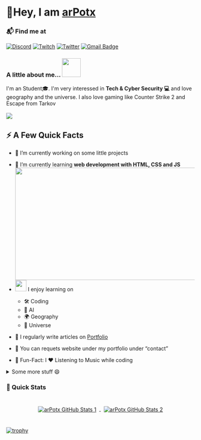 <h1>🤙Hey, I am <a href="https://arpotx.netlify.app">arPotx</a></h1>
</h1>

### 📬 Find me at

[![Discord](https://img.shields.io/badge/Discord-%237289DA.svg?logo=discord&logoColor=white)](https://discord.gg/https://discord.gg/3dPdKwXBbg)
[![Twitch](https://img.shields.io/badge/Twitch-%239146FF.svg?logo=Twitch&logoColor=white)](https://twitch.tv/arPotx)
[![Twitter](https://img.shields.io/badge/Twitter-%231DA1F2.svg?logo=Twitter&logoColor=white)](https://twitter.com/arPotx)
[![Gmail Badge](https://img.shields.io/badge/-Gmail-d14836?style=flat-square&logo=Gmail&logoColor=white&link=mailto:shark.info24@gmail.com)](mailto:shark.info24@gmail.com)

### A little about me... <img src="media.giphy.com/media/QDjpIL6oNCVZ4qzGs7/giphy.gif" width="50">

I'm an Student🎓. I'm very interessed in **Tech & Cyber Security 💻** and love geography and the universe. I also love gaming like Counter Strike 2 and Escape from Tarkov<br/><br/>
[![](https://visitcount.itsvg.in/api?id=arPotx&icon=7&color=1)](https://arpotx.netlify.app)

## ⚡️ A Few Quick Facts

- 🔭 I’m currently working on some little projects
- 🌱 I’m currently learning **web development with HTML, CSS and JS**
  <img width="490" height="300" src="https://media.giphy.com/media/2IudUHdI075HL02Pkk/giphy.gif" align=right>

- <img src="https://media.giphy.com/media/QDjpIL6oNCVZ4qzGs7/giphy.gif" width="30"> I enjoy learning on
  - 🛠 Coding
  - 🤖 AI
  - 🌍 Geography
  - 🌌 Universe
- 📝 I regularly write articles on [Portfolio](https://arpotx.netlify.app)
- 💬 You can requets website under my portfolio under “contact”
- 🎉 Fun-Fact: I ❤️ Listening to Music while coding 

<details>
  <summary>Some more stuff 😄</summary>
  
### 🖥️ My Setup
<img src="https://img.shields.io/badge/Windows-80B3FF?logo=akamai&logoColor=fff&style=flat"> <img src="https://img.shields.io/badge/Brave-FB542B?logo=brave&logoColor=fff&style=flat"> <img src="https://img.shields.io/badge/Visual_Studio_Code-80B3FF?&style=flat"><img src="https://img.shields.io/badge/Spotify-1ED760?logo=spotify&logoColor=fff&style=flat">
</details>

### 🚀 Quick Stats

<p align="center">
<br>

<a href="https://github.com/arPotx">
  <img align="center" style="margin:0.5rem" src="https://github-readme-stats.vercel.app/api/top-langs/?username=arPotx&title_color=ffffff&text_color=c9cacc&icon_color=4AB197&bg_color=1A2B34" alt="arPotx GitHub Stats 1" />
</a>

<a href="https://github.com/arPotx">
  <img align="center" style="margin:0.5rem" src="https://github-readme-stats.vercel.app/api?username=arPotx&show_icons=true&line_height=27&count_private=true&title_color=ffffff&text_color=c9cacc&icon_color=4AB097&bg_color=1A2B34" alt="arPotx GitHub Stats 2" />
</a>

<br>
<br>
</p>

[![trophy](https://github-profile-trophy.vercel.app/?username=arPotx&theme=onedark)](https://github.com/arPotx)
